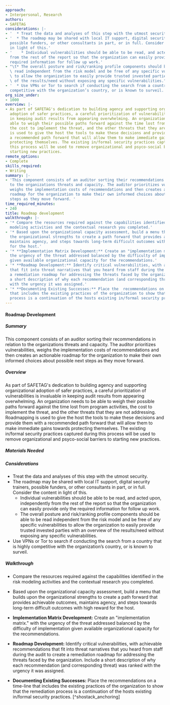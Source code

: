 ```yaml
---
approach:
- Interpersonal, Research
authors:
- SAFETAG
considerations: |-
- '  * Treat the data and analyses of this step with the utmost security.'
- '  * The roadmap may be shared with local IT support, digital security trainers,
  possible funders, or other consultants in part, or in full. Consider the content
  in light of this.'
- '    * Individual vulnerabilities should be able to be read, and acted upon, independently
  from the rest of the report so that the organization can easily provide only the
  required information for follow up work.'
- "\t* The overall posture and risk/ranking profile components should be able to be\
  \ read independent from the risk model and be free of any specific vulnerabilities\
  \ to allow the organization to easily provide trusted invested parties with an overview\
  \ of the results/need without exposing any specific vulnerabilities."
- '  * Use VPNs or Tor to search if conducting the search from a country that is highly
  competitive with the organization’s country, or is known to surveil.'
org_size_under:
- 1000
overview: |-
- As part of SAFETAG's dedication to building agency and supporting organizational
  adoption of safer practices, a careful prioritization of vulnerabilities is invaluable
  in keeping audit results from appearing overwhelming. An organization needs to be
  able to weigh their possible paths forward against the time lost from program activities,
  the cost to implement the threat, and the other threats that they are not addressing.  Roadmapping
  is used to give the host the tools to make these decisions and provide them with
  a recommended path forward that will allow them to make immediate gains towards
  protecting themselves. The existing in/formal security practices captured during
  this process will be used to remove organizational and psyco-social barriers to
  starting new practices.
remote_options:
- Complete
skills_required:
- Writing
summary: |-
- 'This component consists of an auditor sorting their recommendations in relation
  to the organizations threats and capacity. The auditor prioritizes vulnerabilities,
  weighs the implementation costs of recommendations and then creates an actionable
  roadmap for the organization to make their own informed choices about possible next
  steps as they move forward. '
time_required_minutes:
- 240
title: Roadmap development
walkthrough: |-
- '* Compare the resources required against the capabilities identified in the risk
  modeling activities and the contextual research you completed.'
- '* Based upon the organizational capacity assessment, build a menu that builds upon
  the organizational strengths to create a path forward that provides achievable outcomes,
  maintains agency, and steps towards long-term difficult outcomes with high reward
  for the host.'
- '* **Implementation Matrix Development:** Create an "implementation matrix." with
  the urgency of the threat addressed balanced by the difficulty of implementation
  given available organizational capacity for the recommendations.'
- '* **Roadmap Development:** Identify critical vulnerabilities, with achievable recommendations
  that fit into threat narratives that you heard from staff during the audit to create
  a remediation roadmap for addressing the threats faced by the organization. Include
  a short description of why each recommendation (and corresponding threat) was ranked
  with the urgency it was assigned.'
- '* **Documenting Existing Successes:** Place the  recommendations on a time-line
  that includes the existing practices of the organization to show that the remediation
  process is a continuation of the hosts existing in/formal security practices. [^shostack_anchoring]'
---
```


#### Roadmap Development

##### Summary
This component consists of an auditor sorting their recommendations in relation to the organizations threats and capacity. The auditor prioritizes vulnerabilities, weighs the implementation costs of recommendations and then creates an actionable roadmap for the organization to make their own informed choices about possible next steps as they move forward. 


##### Overview

As part of SAFETAG's dedication to building agency and supporting organizational adoption of safer practices, a careful prioritization of vulnerabilities is invaluable in keeping audit results from appearing overwhelming. An organization needs to be able to weigh their possible paths forward against the time lost from program activities, the cost to implement the threat, and the other threats that they are not addressing.  Roadmapping is used to give the host the tools to make these decisions and provide them with a recommended path forward that will allow them to make immediate gains towards protecting themselves. The existing in/formal security practices captured during this process will be used to remove organizational and psyco-social barriers to starting new practices.

##### Materials Needed

##### Considerations
  * Treat the data and analyses of this step with the utmost security.
  * The roadmap may be shared with local IT support, digital security trainers, possible funders, or other consultants in part, or in full. Consider the content in light of this.
    * Individual vulnerabilities should be able to be read, and acted upon, independently from the rest of the report so that the organization can easily provide only the required information for follow up work.
	* The overall posture and risk/ranking profile components should be able to be read independent from the risk model and be free of any specific vulnerabilities to allow the organization to easily provide trusted invested parties with an overview of the results/need without exposing any specific vulnerabilities.
  * Use VPNs or Tor to search if conducting the search from a country that is highly competitive with the organization’s country, or is known to surveil.

##### Walkthrough

* Compare the resources required against the capabilities identified in the risk modeling activities and the contextual research you completed.
* Based upon the organizational capacity assessment, build a menu that builds upon the organizational strengths to create a path forward that provides achievable outcomes, maintains agency, and steps towards long-term difficult outcomes with high reward for the host.

* **Implementation Matrix Development:** Create an "implementation matrix." with the urgency of the threat addressed balanced by the difficulty of implementation given available organizational capacity for the recommendations.
* **Roadmap Development:** Identify critical vulnerabilities, with achievable recommendations that fit into threat narratives that you heard from staff during the audit to create a remediation roadmap for addressing the threats faced by the organization. Include a short description of why each recommendation (and corresponding threat) was ranked with the urgency it was assigned.
* **Documenting Existing Successes:** Place the  recommendations on a time-line that includes the existing practices of the organization to show that the remediation process is a continuation of the hosts existing in/formal security practices. [^shostack_anchoring]